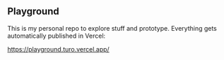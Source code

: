 ## Playground

This is my personal repo to explore stuff and prototype.
Everything gets automatically published in Vercel:

https://playground.turo.vercel.app/
